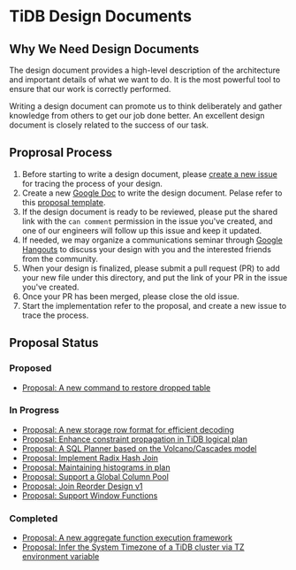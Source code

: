 # TiDB Design Documents

## Why We Need Design Documents

The design document provides a high-level description of the architecture and important details of what we want to do. It is the most powerful tool to ensure that our work is correctly performed.

Writing a design document can promote us to think deliberately and gather knowledge from others to get our job done better. An excellent design document is closely related to the success of our task.

## Proprosal Process

1. Before starting to write a design document, please [create a new issue](https://github.com/pingcap/tidb/issues/new/choose) for tracing the process of your design.
2. Create a new [Google Doc](https://docs.google.com/document/u/0/) to write the design document. Pelase refer to this [proposal template](./TEMPLATE.md).
3. If the design document is ready to be reviewed, please put the shared link with the `can comment` permission in the issue you've created, and one of our engineers will follow up this issue and keep it updated.
4. If needed, we may organize a communications seminar through [Google Hangouts](https://hangouts.google.com/) to discuss your design with you and the interested friends from the community.
5. When your design is finalized, please submit a pull request (PR) to add your new file under this directory, and put the link of your PR in the issue you've created. 
6. Once your PR has been merged, please close the old issue.
7. Start the implementation refer to the proposal, and create a new issue to trace the process.

## Proposal Status

### Proposed

- [Proposal: A new command to restore dropped table](./2018-08-10-restore-dropped-table.md)

### In Progress

- [Proposal: A new storage row format for efficient decoding](./2018-07-19-row-format.md)
- [Proposal: Enhance constraint propagation in TiDB logical plan](./2018-07-22-enhance-propagations.md)
- [Proposal: A SQL Planner based on the Volcano/Cascades model](./2018-08-29-new-planner.md)
- [Proposal: Implement Radix Hash Join](./2018-09-21-radix-hashjoin.md)
- [Proposal: Maintaining histograms in plan](./2018-09-04-histograms-in-plan.md)
- [Proposal: Support a Global Column Pool](./2018-10-22-the-column-pool.md)
- [Proposal: Join Reorder Design v1](./2018-10-20-join-reorder-dp-v1.md)
- [Proposal: Support Window Functions](./2018-10-31-window-functions.md)

### Completed

- [Proposal: A new aggregate function execution framework](./2018-07-01-refactor-aggregate-framework.md)
- [Proposal: Infer the System Timezone of a TiDB cluster via TZ environment variable](./2018-09-10-adding-tz-env.md)
